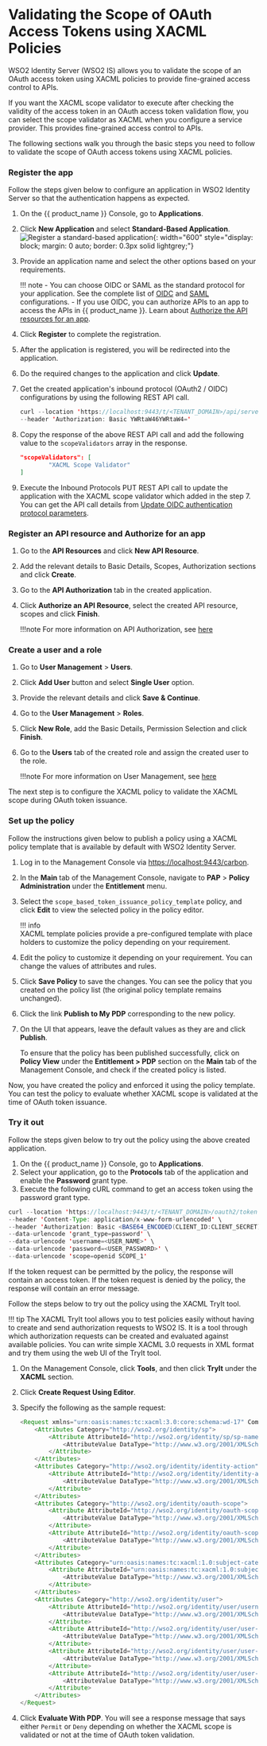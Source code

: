 # Validating the Scope of OAuth Access Tokens using XACML Policies

WSO2 Identity Server (WSO2 IS) allows you to validate the scope of an 
OAuth access token using XACML policies to provide fine-grained access 
control to APIs.

If you want the XACML scope validator to execute after checking the 
validity of the access token in an OAuth access token validation flow, 
you can select the scope validator as XACML when you configure a service 
provider. This provides fine-grained access control to APIs.

The following sections walk you through the basic steps 
you need to follow to validate the scope of OAuth access tokens using 
XACML policies.

### Register the app

Follow the steps given below to configure an application in WSO2 Identity
Server so that the authentication happens as expected.

1. On the {{ product_name }} Console, go to **Applications**.
2. Click **New Application** and select **Standard-Based Application**.
   ![Register a standard-based application]({{base_path}}/assets/img/guides/applications/register-an-sba.png){: width="600" style="display: block; margin: 0 auto; border: 0.3px solid lightgrey;"}
3. Provide an application name and select the other options based on your requirements.

    !!! note 
        - You can choose OIDC or SAML as the standard protocol for your application. See the complete list of [OIDC]({{base_path}}/references/app-settings/oidc-settings-for-app/) and [SAML]({{base_path}}/references/app-settings/saml-settings-for-app/)  configurations.
        - If you use OIDC, you can authorize APIs to an app to access the APIs in {{ product_name }}. Learn about [Authorize the API resources for an app]({{base_path}}/guides/authorization/api-authorization/api-authorization/#authorize-the-api-resources-for-an-app).

4. Click **Register** to complete the registration.
5. After the application is registered, you will be redirected into the application.
6. Do the required changes to the application and click **Update**.
7. Get the created application's inbound protocol (OAuth2 / OIDC) configurations 
   by using the following REST API call.
    
    ```java
    curl --location 'https://localhost:9443/t/<TENANT_DOMAIN>/api/server/v1/applications/<APPLICATION_ID>/inbound-protocols/oidc' \
    --header 'Authorization: Basic YWRtaW46YWRtaW4='
    ```

8. Copy the response of the above REST API call and add the following value to the 
   `scopeValidators` array in the response.

    ```json
    "scopeValidators": [
            "XACML Scope Validator"
    ]
    ```

9. Execute the Inbound Protocols PUT REST API call to update the application with the 
   XACML scope validator which added in the step 7. You can get the API call details from
   <a href="{{base_path}}/apis/application-rest-api/#tag/Inbound-Protocols-OAuth-OIDC/operation/updateInboundOAuthConfiguration/">Update OIDC authentication protocol parameters</a>.

### Register an API resource and Authorize for an app

1. Go to the **API Resources** and click **New API Resource**.
2. Add the relevant details to Basic Details, Scopes, Authorization sections and click **Create**.
3. Go to the **API Authorization** tab in the created application.
4. Click **Authorize an API Resource**, select the created API resource, scopes and click **Finish**.

    !!!note
        For more information on API Authorization, see [here](../api-authorization/api-authorization.md)

### Create a user and a role

1. Go to **User Management** > **Users**.
2. Click **Add User** button and select **Single User** option. 
3. Provide the relevant details and click **Save & Continue**.
4. Go to the **User Management** > **Roles**.
5. Click **New Role**, add the Basic Details, Permission Selection and click **Finish**.
6. Go to the **Users** tab of the created role and assign the created user to the role.

    !!!note
        For more information on User Management, see [here](../../users/index.md)

The next step is to configure the XACML policy to validate the XACML scope during OAuth
token issuance.

### Set up the policy

Follow the instructions given below to publish a policy using a XACML policy
template that is available by default with WSO2 Identity Server.

1. Log in to the Management Console via <https://localhost:9443/carbon>.
2. In the **Main** tab of the Management Console, navigate to
   **PAP** \> **Policy Administration** under the **Entitlement** menu.
3. Select the `scope_based_token_issuance_policy_template`
   policy, and click **Edit** to view the selected policy in the policy
   editor.
   

    !!! info        
        XACML template policies provide a pre-configured template with place
        holders to customize the policy depending on your requirement.


4. Edit the policy to customize it depending on your requirement. You
   can change the values of attributes and rules.
5. Click **Save Policy** to save the changes. You can see the policy
   that you created on the policy list (the original policy template
   remains unchanged).
6. Click the link **Publish to My PDP** corresponding to the new
   policy.
7. On the UI that appears, leave the default values as they are and
   click **Publish**.

   To ensure that the policy has been published successfully, click on
   **Policy View** under the **Entitlement \> PDP** section on the
   **Main** tab of the Management Console, and check if the created
   policy is listed.

Now, you have created the policy and enforced it using the policy
template. You can test the policy to evaluate whether XACML scope is
validated at the time of OAuth token issuance.

### Try it out

Follow the steps given below to try out the policy using the above created application.

1. On the {{ product_name }} Console, go to **Applications**.
2. Select your application, go to the **Protocols** tab of the application and enable the **Password** grant type.
3. Execute the following cURL command to get an access token using the password grant type.

```java
curl --location 'https://localhost:9443/t/<TENANT_DOMAIN>/oauth2/token' \
--header 'Content-Type: application/x-www-form-urlencoded' \
--header 'Authorization: Basic <BASE64_ENCODED(CLIENT_ID:CLIENT_SECRET)>' \
--data-urlencode 'grant_type=password' \
--data-urlencode 'username=<USER_NAME>' \
--data-urlencode 'password=<USER_PASSWORD>' \
--data-urlencode 'scope=openid SCOPE_1'
```
If the token request can be permitted by the policy, the response will contain an access token. 
If the token request is denied by the policy, the response will contain an error message.

Follow the steps below to try out the policy using the XACML TryIt tool.

!!! tip
    The XACML TryIt tool allows you to test policies easily without having
    to create and send authorization requests to WSO2 IS. It is a tool
    through which authorization requests can be created and evaluated
    against available policies. You can write simple XACML 3.0 requests in
    XML format and try them using the web UI of the TryIt tool.

1.  On the Management Console, click **Tools**, and then click
    **TryIt** under the **XACML** section.

2.  Click **Create Request Using Editor**.

3.  Specify the following as the sample request:

    ``` java
    <Request xmlns="urn:oasis:names:tc:xacml:3.0:core:schema:wd-17" CombinedDecision="false" ReturnPolicyIdList="false">
        <Attributes Category="http://wso2.org/identity/sp">
            <Attribute AttributeId="http://wso2.org/identity/sp/sp-name" IncludeInResult="false">
                <AttributeValue DataType="http://www.w3.org/2001/XMLSchema#string">test_server</AttributeValue>
            </Attribute>
        </Attributes>
        <Attributes Category="http://wso2.org/identity/identity-action">
            <Attribute AttributeId="http://wso2.org/identity/identity-action/action-name" IncludeInResult="false">
                <AttributeValue DataType="http://www.w3.org/2001/XMLSchema#string">scope_validation</AttributeValue>
            </Attribute>
        </Attributes>
        <Attributes Category="http://wso2.org/identity/oauth-scope">
            <Attribute AttributeId="http://wso2.org/identity/oauth-scope/scope-name" IncludeInResult="false">
                <AttributeValue DataType="http://www.w3.org/2001/XMLSchema#string">openid</AttributeValue>
            </Attribute>
            <Attribute AttributeId="http://wso2.org/identity/oauth-scope/scope-name" IncludeInResult="false">
                <AttributeValue DataType="http://www.w3.org/2001/XMLSchema#string">SCOPE_1</AttributeValue>
            </Attribute>
        </Attributes>
        <Attributes Category="urn:oasis:names:tc:xacml:1.0:subject-category:access-subject">
            <Attribute AttributeId="urn:oasis:names:tc:xacml:1.0:subject:subject-id" IncludeInResult="false">
                <AttributeValue DataType="http://www.w3.org/2001/XMLSchema#string"><USER_NAME>@<TENANT_DOMAIN></AttributeValue>
            </Attribute>
        </Attributes>
        <Attributes Category="http://wso2.org/identity/user">
            <Attribute AttributeId="http://wso2.org/identity/user/username" IncludeInResult="false">
                <AttributeValue DataType="http://www.w3.org/2001/XMLSchema#string"><USER_NAME></AttributeValue>
            </Attribute>
            <Attribute AttributeId="http://wso2.org/identity/user/user-store-domain" IncludeInResult="false">
                <AttributeValue DataType="http://www.w3.org/2001/XMLSchema#string"><USER_DOMAIN></AttributeValue>
            </Attribute>
            <Attribute AttributeId="http://wso2.org/identity/user/user-tenant-domain" IncludeInResult="false">
                <AttributeValue DataType="http://www.w3.org/2001/XMLSchema#string"><TENANT_DOMAIN></AttributeValue>
            </Attribute>
            <Attribute AttributeId="http://wso2.org/identity/user/user-type" IncludeInResult="false">
                <AttributeValue DataType="http://www.w3.org/2001/XMLSchema#string"><USER_TYPE></AttributeValue>
            </Attribute>
        </Attributes>
    </Request>
    ```

4.  Click **Evaluate With PDP**. You will see a response message that
    says either `Permit` or `Deny`
    depending on whether the XACML scope is validated or not at the time
    of OAuth token validation.
